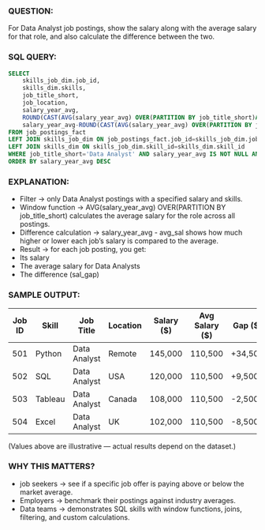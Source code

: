 ### QUESTION:
For Data Analyst job postings, show the salary along with the average salary for that role, and also calculate the difference between the two.

### SQL QUERY:
```sql
SELECT 
    skills_job_dim.job_id,
    skills_dim.skills,
    job_title_short,
    job_location,
    salary_year_avg,
    ROUND(CAST(AVG(salary_year_avg) OVER(PARTITION BY job_title_short)AS NUMERIC),2) AS avg_sal,
    salary_year_avg-ROUND(CAST(AVG(salary_year_avg) OVER(PARTITION BY job_title_short)AS NUMERIC),2) AS sal_gap
FROM job_postings_fact
LEFT JOIN skills_job_dim ON job_postings_fact.job_id=skills_job_dim.job_id
LEFT JOIN skills_dim ON skills_job_dim.skill_id=skills_dim.skill_id
WHERE job_title_short='Data Analyst' AND salary_year_avg IS NOT NULL AND skills_dim.skills IS NOT NULL
ORDER BY salary_year_avg DESC
```

### EXPLANATION:
- Filter → only Data Analyst postings with a specified salary and skills.
- Window function → AVG(salary_year_avg) OVER(PARTITION BY job_title_short) calculates the average salary for the role across all postings.
- Difference calculation → salary_year_avg - avg_sal shows how much higher or lower each job’s salary is compared to the average.
- Result → for each job posting, you get:
- Its salary
- The average salary for Data Analysts
- The difference (sal_gap)


### SAMPLE OUTPUT:

| Job ID | Skill   | Job Title     | Location | Salary ($) | Avg Salary ($) | Gap ($) |
|--------|---------|---------------|----------|------------|----------------|---------|
| 501    | Python  | Data Analyst  | Remote   | 145,000    | 110,500        | +34,500 |
| 502    | SQL     | Data Analyst  | USA      | 120,000    | 110,500        | +9,500  |
| 503    | Tableau | Data Analyst  | Canada   | 108,000    | 110,500        | -2,500  |
| 504    | Excel   | Data Analyst  | UK       | 102,000    | 110,500        | -8,500  |

(Values above are illustrative — actual results depend on the dataset.)


### WHY THIS MATTERS?
- job seekers → see if a specific job offer is paying above or below the market average.
- Employers → benchmark their postings against industry averages.
- Data teams → demonstrates SQL skills with window functions, joins, filtering, and custom calculations.